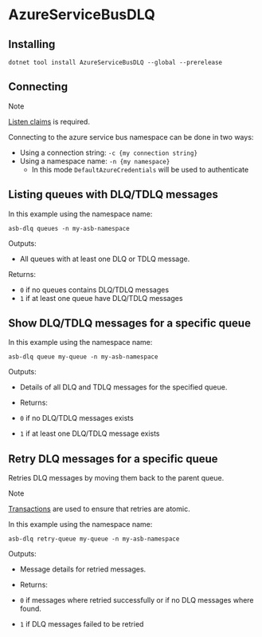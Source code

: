 # AzureServiceBusDLQ

## Installing

`dotnet tool install AzureServiceBusDLQ --global --prerelease`

## Connecting

> [!NOTE]  
> [Listen claims](https://learn.microsoft.com/en-us/azure/service-bus-messaging/service-bus-authentication-and-authorization) is required.

Connecting to the azure service bus namespace can be done in two ways:

- Using a connection string: `-c {my connection string}`
- Using a namespace name: `-n {my namespace}`
  - In this mode `DefaultAzureCredentials` will be used to authenticate

## Listing queues with DLQ/TDLQ messages

In this example using the namespace name:

`asb-dlq queues -n my-asb-namespace`

Outputs:

- All queues with at least one DLQ or TDLQ message.

Returns:

- `0` if no queues contains DLQ/TDLQ messages
- `1` if at least one queue have DLQ/TDLQ messages

## Show DLQ/TDLQ messages for a specific queue

In this example using the namespace name:

`asb-dlq queue my-queue -n my-asb-namespace`

Outputs:

- Details of all DLQ and TDLQ messages for the specified queue.

- Returns:

- `0` if no DLQ/TDLQ messages exists
- `1` if at least one DLQ/TDLQ message exists

## Retry DLQ messages for a specific queue

Retries DLQ messages by moving them back to the parent queue.

> [!NOTE]  
> [Transactions](https://learn.microsoft.com/en-us/azure/service-bus-messaging/service-bus-transactions) are used to ensure that retries are atomic.

In this example using the namespace name:

`asb-dlq retry-queue my-queue -n my-asb-namespace`

Outputs:

- Message details for retried messages.

- Returns:

- `0` if messages where retried successfully or if no DLQ messages where found.
- `1` if DLQ messages failed to be retried
